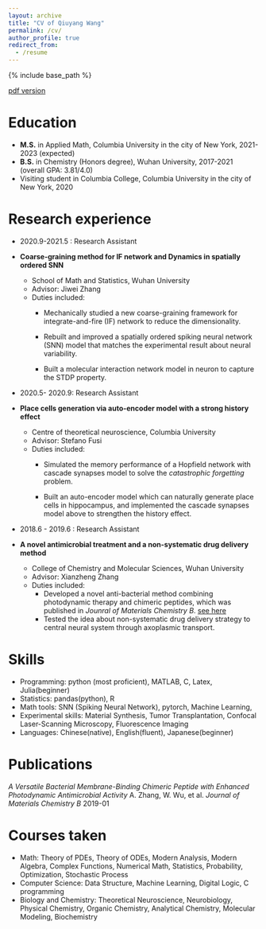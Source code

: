 ```yaml
---
layout: archive
title: "CV of Qiuyang Wang"
permalink: /cv/
author_profile: true
redirect_from:
  - /resume
---
```


{% include base_path %}

[pdf version](http://qiuyoungwang.github.io/files/CV_wqy.pdf)

Education
======
* **M.S.** in Applied Math, Columbia University in the city of New York, 2021-2023 (expected)
* **B.S.** in Chemistry (Honors degree), Wuhan University, 2017-2021 (overall GPA: 3.81/4.0)
* Visiting student in Columbia College, Columbia University in the city of New York, 2020

Research experience
======

* 2020.9-2021.5 : Research Assistant

* **Coarse-graining method for IF network and Dynamics in spatially ordered SNN**
  
  * School of Math and Statistics, Wuhan University
  * Advisor: Jiwei Zhang
  * Duties included: 
    * Mechanically studied a new coarse-graining framework for integrate-and-fire (IF) network to reduce the dimensionality.
    
    * Rebuilt and improved a spatially ordered spiking neural network (SNN) model that matches the experimental result about neural variability.
    
    * Built a molecular interaction network model in neuron to capture the STDP property.
    
      
  
* 2020.5- 2020.9: Research Assistant

* **Place cells generation via auto-encoder model with a strong history effect**
  
  * Centre of theoretical neuroscience, Columbia University
  * Advisor: Stefano Fusi
  * Duties included: 
    * Simulated the memory performance of a Hopfield network with cascade synapses model to solve the *catastrophic forgetting* problem.
    
    * Built an auto-encoder model which can naturally generate place cells in hippocampus, and implemented the cascade synapses model above to strengthen the history effect.
    
      
  
* 2018.6 - 2019.6 : Research Assistant
  
* **A novel antimicrobial treatment and a non-systematic drug delivery method**
  
  * College of Chemistry and Molecular Sciences, Wuhan University
  * Advisor:  Xianzheng Zhang
  * Duties included:
    * Developed a novel anti-bacterial method combining photodynamic therapy and chimeric peptides, which was published in *Jounral of Materials Chemistry B*. [see here](https://qiuyoungwang.github.io/files/BMP_paper.pdf)
    * Tested the idea about non-systematic drug delivery strategy to central neural system through axoplasmic transport.

Skills
======
* Programming: python (most proficient), MATLAB, C, Latex, Julia(beginner)
* Statistics: pandas(python), R
* Math tools: SNN (Spiking Neural Network), pytorch, Machine Learning,
* Experimental skills: Material Synthesis, Tumor Transplantation, Confocal Laser-Scanning Microscopy, Fluorescence Imaging
* Languages: Chinese(native), English(fluent), Japanese(beginner)

Publications
======
*A Versatile Bacterial Membrane-Binding Chimeric Peptide with Enhanced Photodynamic Antimicrobial Activity*
A. Zhang, W. Wu, et al.   *Journal of Materials Chemistry B*  2019-01 

Courses taken
======
* Math:
  Theory of PDEs, Theory of ODEs, Modern Analysis, Modern Algebra, Complex Functions, Numerical Math, Statistics, Probability, Optimization, Stochastic Process
*  Computer Science:
  Data Structure, Machine Learning, Digital Logic, C programming
*  Biology and Chemistry:
  Theoretical Neuroscience, Neurobiology, Physical Chemistry, Organic Chemistry, Analytical Chemistry, Molecular Modeling, Biochemistry

